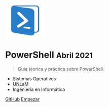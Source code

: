 <img src="_media/powershell-icon.png" width="125" height="100" />

# PowerShell <small>Abril 2021</small>

> Guia téorica y práctica sobre PowerShell.

- Sistemas Operativos
- UNLaM
- Ingeniería en Informática

[GitHub](https://github.com/rodrieja/unlam-sisop-ps)
[Empezar](#Introducción)
